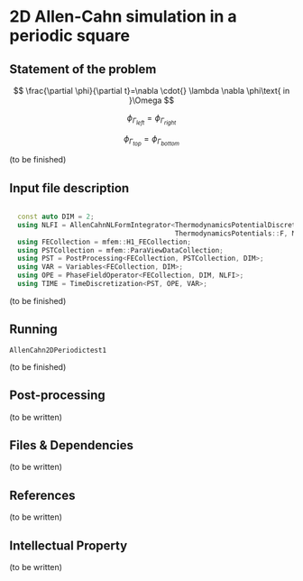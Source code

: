 # 2D Allen-Cahn simulation in a periodic square 


## Statement of the problem

$$
\frac{\partial \phi}{\partial t}=\nabla \cdot{} \lambda \nabla \phi\text{ in }\Omega
$$

$$
\phi_{\Gamma_{left}}=\phi_{\Gamma_{right}}
$$

$$
\phi_{\Gamma_{top}}=\phi_{\Gamma_{bottom}}
$$

(to be finished)
## Input file description


```CPP

  const auto DIM = 2;
  using NLFI = AllenCahnNLFormIntegrator<ThermodynamicsPotentialDiscretization::Implicit,
                                         ThermodynamicsPotentials::F, Mobility::Constant>;
  using FECollection = mfem::H1_FECollection;
  using PSTCollection = mfem::ParaViewDataCollection;
  using PST = PostProcessing<FECollection, PSTCollection, DIM>;
  using VAR = Variables<FECollection, DIM>;
  using OPE = PhaseFieldOperator<FECollection, DIM, NLFI>;
  using TIME = TimeDiscretization<PST, OPE, VAR>;
```

(to be finished)

## Running 

```SHELL
AllenCahn2DPeriodictest1
```
(to be finished)

## Post-processing

(to be written)

## Files & Dependencies


(to be written)

## References


(to be written)

## Intellectual Property

(to be written)